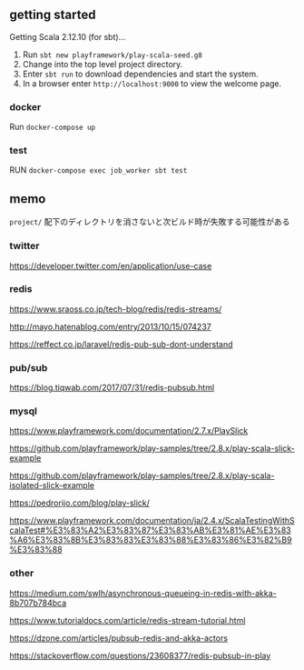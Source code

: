 ## getting started

Getting Scala 2.12.10 (for sbt)...

1. Run `sbt new playframework/play-scala-seed.g8`
2. Change into the top level project directory.
3. Enter `sbt run` to download dependencies and start the system.
4. In a browser enter `http://localhost:9000` to view the welcome page.

### docker

Run `docker-compose up`

### test

RUN `docker-compose exec job_worker sbt test`

## memo

`project/` 配下のディレクトリを消さないと次ビルド時が失敗する可能性がある

### twitter

https://developer.twitter.com/en/application/use-case

### redis

https://www.sraoss.co.jp/tech-blog/redis/redis-streams/

http://mayo.hatenablog.com/entry/2013/10/15/074237

https://reffect.co.jp/laravel/redis-pub-sub-dont-understand

### pub/sub

https://blog.tiqwab.com/2017/07/31/redis-pubsub.html

### mysql

https://www.playframework.com/documentation/2.7.x/PlaySlick

https://github.com/playframework/play-samples/tree/2.8.x/play-scala-slick-example

https://github.com/playframework/play-samples/tree/2.8.x/play-scala-isolated-slick-example

https://pedrorijo.com/blog/play-slick/

https://www.playframework.com/documentation/ja/2.4.x/ScalaTestingWithScalaTest#%E3%83%A2%E3%83%87%E3%83%AB%E3%81%AE%E3%83%A6%E3%83%8B%E3%83%83%E3%83%88%E3%83%86%E3%82%B9%E3%83%88

### other

https://medium.com/swlh/asynchronous-queueing-in-redis-with-akka-8b707b784bca

https://www.tutorialdocs.com/article/redis-stream-tutorial.html


https://dzone.com/articles/pubsub-redis-and-akka-actors

https://stackoverflow.com/questions/23608377/redis-pubsub-in-play


